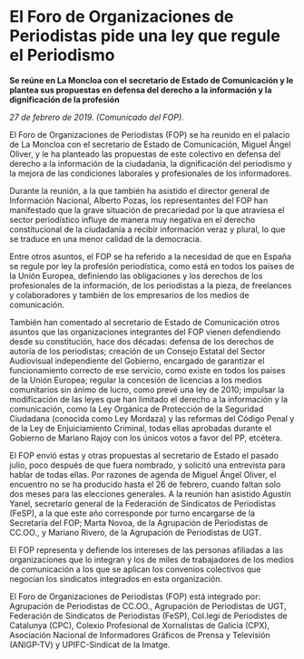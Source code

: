 # El Foro de Organizaciones de Periodistas pide una ley que regule el Periodismo

**Se reúne en La Moncloa con el secretario de Estado de Comunicación y le plantea sus propuestas en defensa del derecho a la información y la dignificación de la profesión**

*27 de febrero de 2019. (Comunicado del FOP).*

El Foro de Organizaciones de Periodistas (FOP) se ha reunido en el palacio de La Moncloa con el secretario de Estado de Comunicación, Miguel Ángel Oliver, y le ha planteado las propuestas de este colectivo en defensa del derecho a la información de la ciudadanía, la dignificación del periodismo y la mejora de las condiciones laborales y profesionales de los informadores.

Durante la reunión, a la que también ha asistido el director general de Información Nacional, Alberto Pozas, los representantes del FOP han manifestado que la grave situación de precariedad por la que atraviesa el sector periodístico influye de manera muy negativa en el derecho constitucional de la ciudadanía a recibir información veraz y plural, lo que se traduce en una menor calidad de la democracia.

Entre otros asuntos, el FOP se ha referido a la necesidad de que en España se regule por ley la profesión periodística, como está en todos los países de la Unión Europea, definiendo las obligaciones y los derechos de los profesionales de la información, de los periodistas a la pieza, de freelances y colaboradores y también de los empresarios de los medios de comunicación.

También han comentado al secretario de Estado de Comunicación otros asuntos que las organizaciones integrantes del FOP vienen defendiendo desde su constitución, hace dos décadas: defensa de los derechos de autoría de los periodistas; creación de un Consejo Estatal del Sector Audiovisual independiente del Gobierno, encargado de garantizar el funcionamiento correcto de ese servicio, como existe en todos los países de la Unión Europea; regular la concesión de licencias a los medios comunitarios sin ánimo de lucro, como prevé una ley de 2010; impulsar la modificación de las leyes que han limitado el derecho a la información y la comunicación, como la Ley Orgánica de Protección de la Seguridad Ciudadana (conocida como Ley Mordaza) y las reformas del Código Penal y de la Ley de Enjuiciamiento Criminal, todas ellas aprobadas durante el Gobierno de Mariano Rajoy con los únicos votos a favor del PP, etcétera.

El FOP envió estas y otras propuestas al secretario de Estado el pasado julio, poco después de que fuera nombrado, y solicitó una entrevista para hablar de todas ellas. Por razones de agenda de Miguel Ángel Oliver, el encuentro no se ha producido hasta el 26 de febrero, cuando faltan solo dos meses para las elecciones generales. A la reunión han asistido Agustín Yanel, secretario general de la Federación de Sindicatos de Periodistas (FeSP), a la que este año corresponde por turno encargarse de la Secretaría del FOP; Marta Novoa, de la Agrupación de Periodistas de CC.OO., y Mariano Rivero, de la Agrupación de Periodistas de UGT.

El FOP representa y defiende los intereses de las personas afiliadas a las organizaciones que lo integran y los de miles de trabajadores de los medios de comunicación a los que se aplican los convenios colectivos que negocian los sindicatos integrados en esta organización.

El Foro de Organizaciones de Periodistas (FOP) está integrado por: Agrupación de Periodistas de CC.OO., Agrupación de Periodistas de UGT, Federación de Sindicatos de Periodistas (FeSP), Col.legi de Periodistes de Catalunya (CPC), Colexio Profesional de Xornalistas de Galicia (CPX), Asociación Nacional de Informadores Gráficos de Prensa y Televisión (ANIGP-TV) y UPIFC-Sindicat de la Imatge.
